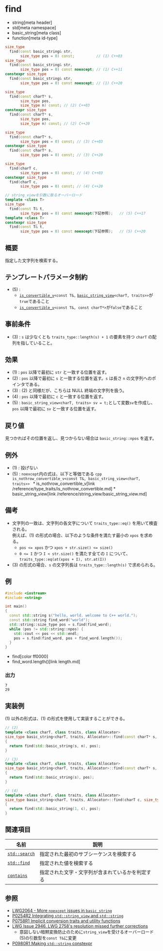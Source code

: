 # find
* string[meta header]
* std[meta namespace]
* basic_string[meta class]
* function[meta id-type]

```cpp
size_type
  find(const basic_string& str,
       size_type pos = 0) const;          // (1) C++03
size_type
  find(const basic_string& str,
       size_type pos = 0) const noexcept; // (1) C++11
constexpr size_type
  find(const basic_string& str,
       size_type pos = 0) const noexcept; // (1) C++20

size_type
  find(const charT* s,
       size_type pos,
       size_type n) const; // (2) C++03
constexpr size_type
  find(const charT* s,
       size_type pos,
       size_type n) const; // (2) C++20

size_type
  find(const charT* s,
       size_type pos = 0) const; // (3) C++03
constexpr size_type
  find(const charT* s,
       size_type pos = 0) const; // (3) C++20

size_type
  find(charT c,
       size_type pos = 0) const; // (4) C++03
constexpr size_type
  find(charT c,
       size_type pos = 0) const; // (4) C++20

// string_viewを引数に取るオーバーロード
template <class T>
size_type
  find(const T& t,
       size_type pos = 0) const noexcept(下記参照);   // (5) C++17
template <class T>
constexpr size_type
  find(const T& t,
       size_type pos = 0) const noexcept(下記参照);   // (5) C++20
```

## 概要
指定した文字列を検索する。


## テンプレートパラメータ制約
- (5) :
    - [`is_convertible_v`](/reference/type_traits/is_convertible.md)`<const T&,` [`basic_string_view`](/reference/string_view/basic_string_view.md)`<charT, traits>>`が`true`であること
    - [`is_convertible_v`](/reference/type_traits/is_convertible.md)`<const T&, const charT*>`が`false`であること


## 事前条件
- (3) : `s` は少なくとも `traits_type::length(s) + 1` の要素を持つ `charT` の配列を指していること。


## 効果
- (1) : `pos` 以降で最初に `str` と一致する位置を返す。
- (2) : `pos` 以降で最初に `s` と一致する位置を返す。`s` は長さ `n` の文字列へのポインタである。
- (3) : (2) と同様だが、こちらは NULL 終端の文字列を扱う。
- (4) : `pos` 以降で最初に `c` と一致する位置を返す。
- (5) : `basic_string_view<charT, traits> sv = t;`として変数`sv`を作成し、`pos` 以降で最初に `sv` と一致する位置を返す。


## 戻り値
見つかればその位置を返し、見つからない場合は `basic_string::npos` を返す。


## 例外
- (1) : 投げない
- (5) : `noexcept`内の式は、以下と等価である
        ```cpp
        is_nothrow_convertible_v<const T&, basic_string_view<charT, traits>>
        ```
        * is_nothrow_convertible_v[link /reference/type_traits/is_nothrow_convertible.md]
        * basic_string_view[link /reference/string_view/basic_string_view.md]


## 備考
- 文字列の一致は、文字列の各文字について `traits_type::eq()` を用いて検査される。  
	例えば、(1) の形式の場合、以下のような条件を満たす最小の `xpos` を求める。
	* `pos <= xpos` かつ `xpos + str.size() <= size()`
	* `0 <= I` かつ `I < str.size()` を満たす全ての `I` について、`traits_type::eq(at(xpos + I), str.at(I))`
- (3) の形式の場合、`s` の文字列長は `traits_type::length(s)` で求められる。


## 例
```cpp example
#include <iostream>
#include <string>

int main()
{
  const std::string s("hello, world. welcome to C++ world.");
  const std::string find_word("world");
  std::string::size_type pos = s.find(find_word);
  while (pos != std::string::npos) {
    std::cout << pos << std::endl;
    pos = s.find(find_word, pos + find_word.length());
  }
}
```
* find[color ff0000]
* find_word.length()[link length.md]

### 出力
```
7
29
```


## 実装例
(1) 以外の形式は、(1) の形式を使用して実装することができる。
```cpp
// (2)
template <class charT, class traits, class Allocator>
size_type basic_string<charT, traits, Allocator>::find(const charT* s, size_type pos, size_type n) const
{
  return find(std::basic_string(s, n), pos);
}

// (3)
template <class charT, class traits, class Allocator>
size_type basic_string<charT, traits, Allocator>::find(const charT* s, size_type pos = 0) const
{
  return find(std::basic_string(s), pos);
}

// (4)
template <class charT, class traits, class Allocator>
size_type basic_string<charT, traits, Allocator>::find(charT c, size_type pos = 0) const
{
  return find(std::basic_string(1, c), pos);
}
```


## 関連項目

| 名前                                            | 説明                                     |
|-------------------------------------------------|------------------------------------------|
| [`std::search`](/reference/algorithm/search.md) | 指定された最初のサブシーケンスを検索する |
| [`std::find`](/reference/algorithm/find.md)     | 指定された値を検索する                   |
| [`contains`](contains.md)                       | 指定された文字・文字列が含まれているかを判定する |


## 参照
- [LWG2064 - More `noexcept` issues in `basic_string`](https://wg21.cmeerw.net/lwg/issue2064)
- [P0254R2 Integrating `std::string_view` and `std::string`](http://www.open-std.org/jtc1/sc22/wg21/docs/papers/2016/p0254r2.pdf)
- [P0758R1 Implicit conversion traits and utility functions](http://www.open-std.org/jtc1/sc22/wg21/docs/papers/2018/p0758r1.html)
- [LWG Issue 2946. LWG 2758's resolution missed further corrections](https://wg21.cmeerw.net/lwg/issue2946)
    - 意図しない暗黙変換防止のために`string_view`を受けるオーバーロード(5)の引数型を`const T&`に変更
- [P0980R1 Making `std::string` constexpr](https://www.open-std.org/jtc1/sc22/wg21/docs/papers/2019/p0980r1.pdf)

